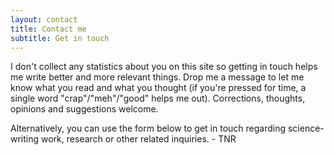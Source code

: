 ```yaml
---
layout: contact
title: Contact me
subtitle: Get in touch
---
```


I don't collect any statistics about you on this site so getting in touch helps me write better and more relevant things. Drop me a message to let me know what you read and what you thought (if you're pressed for time, a single word "crap"/"meh"/"good" helps me out). Corrections, thoughts, opinions and suggestions welcome.

Alternatively, you can use the form below to get in touch regarding science-writing work, research or other related inquiries. - TNR
